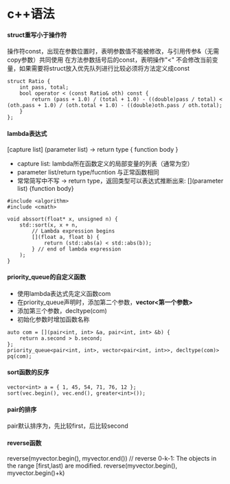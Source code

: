 # c++语法

#### struct重写小于操作符
操作符const，出现在参数位置时，表明参数值不能被修改，与引用传参&（无需copy参数）共同使用
在方法参数括号后的const，表明操作"<" 不会修改当前变量，如果需要将struct放入优先队列进行比较必须将方法定义成const
```
struct Ratio {
    int pass, total;
    bool operator < (const Ratio& oth) const {
        return (pass + 1.0) / (total + 1.0) - ((double)pass / total) < (oth.pass + 1.0) / (oth.total + 1.0) - ((double)oth.pass / oth.total);
    }
};
```

#### lambda表达式
[capture list] (parameter list) -> return type { function body }
- capture list: lambda所在函数定义的局部变量的列表（通常为空）
- parameter list/return type/fucntion 与正常函数相同
- 常常简写中不写 -> return type，返回类型可以表达式推断出来: [](parameter list) {function body}
```
#include <algorithm>
#include <cmath>

void abssort(float* x, unsigned n) {
    std::sort(x, x + n,
        // Lambda expression begins
        [](float a, float b) {
            return (std::abs(a) < std::abs(b));
        } // end of lambda expression
    );
}
```

#### priority_queue的自定义函数
- 使用lambda表达式先定义函数com
- 在priority_queue声明时，添加第二个参数，**vector<第一个参数>**
- 添加第三个参数，decltype(com)
- 初始化参数时增加函数名称
```
auto com = [](pair<int, int> &a, pair<int, int> &b) {
    return a.second > b.second;
};
priority_queue<pair<int, int>, vector<pair<int, int>>, decltype(com)> pq(com);
```

#### sort函数的反序
```
vector<int> a = { 1, 45, 54, 71, 76, 12 };
sort(vec.begin(), vec.end(), greater<int>());
```


#### pair的排序
pair默认排序为，先比较first，后比较second
  
#### reverse函数
reverse(myvector.begin(), myvector.end())
// reverse 0-k-1: The objects in the range [first,last) are modified.
reverse(myvector.begin(), myvector.begin()+k)
